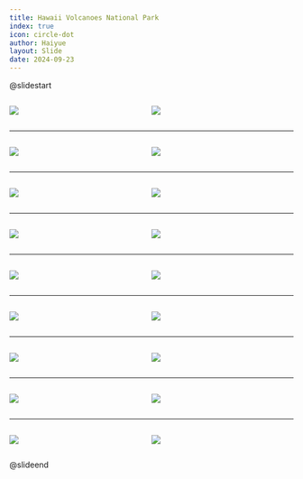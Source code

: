 ```yaml
---
title: Hawaii Volcanoes National Park
index: true
icon: circle-dot
author: Haiyue
layout: Slide
date: 2024-09-23
---
```

 
@slidestart

<div style="display:flex">
<div style="flex:1">

![](https://raw.githubusercontent.com/yclord/reading/refs/heads/master/english/Level-K/Hawaii%20Volcanoes%20National%20Park/001.webp)
</div>
<div style="flex:1">

![](https://raw.githubusercontent.com/yclord/reading/refs/heads/master/english/Level-K/Hawaii%20Volcanoes%20National%20Park/002.webp)
</div>
</div>

---

<div style="display:flex">
<div style="flex:1">

![](https://raw.githubusercontent.com/yclord/reading/refs/heads/master/english/Level-K/Hawaii%20Volcanoes%20National%20Park/003.webp)
</div>
<div style="flex:1">

![](https://raw.githubusercontent.com/yclord/reading/refs/heads/master/english/Level-K/Hawaii%20Volcanoes%20National%20Park/004.webp)
</div>
</div>

---

<div style="display:flex">
<div style="flex:1">

![](https://raw.githubusercontent.com/yclord/reading/refs/heads/master/english/Level-K/Hawaii%20Volcanoes%20National%20Park/005.webp)
</div>
<div style="flex:1">

![](https://raw.githubusercontent.com/yclord/reading/refs/heads/master/english/Level-K/Hawaii%20Volcanoes%20National%20Park/006.webp)
</div>
</div>

---

<div style="display:flex">
<div style="flex:1">

![](https://raw.githubusercontent.com/yclord/reading/refs/heads/master/english/Level-K/Hawaii%20Volcanoes%20National%20Park/007.webp)
</div>
<div style="flex:1">

![](https://raw.githubusercontent.com/yclord/reading/refs/heads/master/english/Level-K/Hawaii%20Volcanoes%20National%20Park/008.webp)
</div>
</div>

---

<div style="display:flex">
<div style="flex:1">

![](https://raw.githubusercontent.com/yclord/reading/refs/heads/master/english/Level-K/Hawaii%20Volcanoes%20National%20Park/009.webp)
</div>
<div style="flex:1">

![](https://raw.githubusercontent.com/yclord/reading/refs/heads/master/english/Level-K/Hawaii%20Volcanoes%20National%20Park/010.webp)
</div>
</div>

---

<div style="display:flex">
<div style="flex:1">

![](https://raw.githubusercontent.com/yclord/reading/refs/heads/master/english/Level-K/Hawaii%20Volcanoes%20National%20Park/011.webp)
</div>
<div style="flex:1">

![](https://raw.githubusercontent.com/yclord/reading/refs/heads/master/english/Level-K/Hawaii%20Volcanoes%20National%20Park/012.webp)
</div>
</div>

---

<div style="display:flex">
<div style="flex:1">

![](https://raw.githubusercontent.com/yclord/reading/refs/heads/master/english/Level-K/Hawaii%20Volcanoes%20National%20Park/013.webp)
</div>
<div style="flex:1">

![](https://raw.githubusercontent.com/yclord/reading/refs/heads/master/english/Level-K/Hawaii%20Volcanoes%20National%20Park/014.webp)
</div>
</div>

---

<div style="display:flex">
<div style="flex:1">

![](https://raw.githubusercontent.com/yclord/reading/refs/heads/master/english/Level-K/Hawaii%20Volcanoes%20National%20Park/015.webp)
</div>
<div style="flex:1">

![](https://raw.githubusercontent.com/yclord/reading/refs/heads/master/english/Level-K/Hawaii%20Volcanoes%20National%20Park/016.webp)
</div>
</div>

---

<div style="display:flex">
<div style="flex:1">

![](https://raw.githubusercontent.com/yclord/reading/refs/heads/master/english/Level-K/Hawaii%20Volcanoes%20National%20Park/017.webp)
</div>
<div style="flex:1">

![](https://raw.githubusercontent.com/yclord/reading/refs/heads/master/english/Level-K/Hawaii%20Volcanoes%20National%20Park/018.webp)
</div>
</div>

@slideend